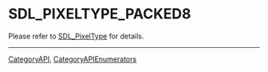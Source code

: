 # SDL_PIXELTYPE_PACKED8

Please refer to [SDL_PixelType](SDL_PixelType) for details.

----
[CategoryAPI](CategoryAPI), [CategoryAPIEnumerators](CategoryAPIEnumerators)

